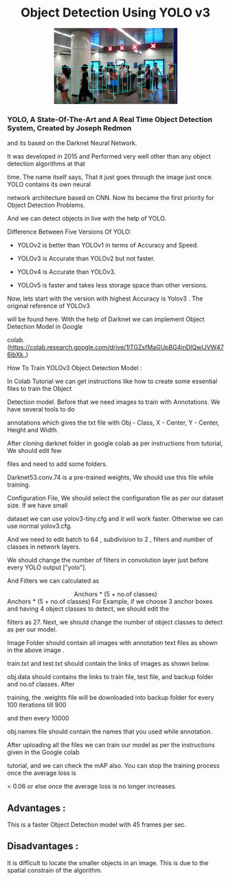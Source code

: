 # <div align="center"> Object Detection Using YOLO v3</div>
<p align="center">
  <img src="image.jpg">
</p>

### YOLO, A State-Of-The-Art and A Real Time Object Detection System, Created by Joseph Redmon 

and its based on the Darknet Neural Network.



It was developed in 2015 and Performed very well other than any object detection algorithms at that 

time. The name itself says, That it just goes through the image just once. YOLO contains its own neural 

network architecture based on CNN. Now Its became the first priority for Object Detection Problems. 

And we can detect objects in live with the help of YOLO. 



Difference Between Five Versions Of YOLO:
 * YOLOv2 is better than YOLOv1 in terms of Accuracy and Speed.

 * YOLOv3 is Accurate than YOLOv2 but not faster. 

* YOLOv4 is Accurate than YOLOv3.

* YOLOv5 is faster and takes less storage space than other versions.

Now, lets start with the version with highest Accuracy is Yolov3 . The original reference of YOLOv3 

will be found here. With the help of Darknet we can implement Object Detection Model in Google 

colab. (https://colab.research.google.com/drive/1lTGZsfMaGUpBG4inDIQwIJVW476ibXk_)



How To Train YOLOv3 Object Detection Model : 

In Colab Tutorial we can get instructions like how to create some essential files to train the Object 

Detection model. Before that we need images to train with Annotations. We have several tools to do 

annotations which gives the txt file with Obj - Class, X - Center, Y - Center, Height and Width. 



After cloning darknet folder in google colab as per instructions from tutorial, We should edit few 

files and need to add some folders.

Darknet53.conv.74  is a pre-trained weights, We should use this file while training. 

Configuration File, We should select the configuration file as per our dataset size. If we have small 

dataset we can use yolov3-tiny.cfg and it will work faster. Otherwise we can use normal yolov3.cfg. 

And we need to edit batch to 64 , subdivision to 2 , filters and number of classes in network layers. 

We should change the number of filters in convolution layer just before every YOLO output ["yolo"].

And Filters we can calculated as 

<div align="center"> Anchors * (5 + no.of classes)</div> Anchors * (5 + no.of classes) 
For Example, if we choose 3 anchor boxes and having 4 object classes to detect, we should edit the 

filters as 27. Next, we should change the number of object classes to detect as per our model.


Image Folder should contain all images with annotation text files as shown in the above image .

train.txt and test.txt should contain the links of images as shown below.



obj.data should contains the links to train file, test file, and backup folder and no.of classes. After 

training, the .weights file will be downloaded into backup folder for every 100 iterations till 900 

and then every 10000

obj.names file should contain the names that you used while annotation. 


After uploading all the files we can train our model as per the instructions given in the Google colab 

tutorial, and we can check the mAP also. You can stop the training process once the average loss is 

< 0.06 or else once the average loss is no longer increases.

## Advantages :

This is a faster Object Detection model with 45 frames per sec.

## Disadvantages :

It is difficult to locate the smaller objects in an image. This is due to the spatial constrain of the algorithm.


